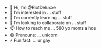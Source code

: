 - 👋 Hi, I’m @RiotDeluxxe
- 👀 I’m interested in ... stuff
- 🌱 I’m currently learning ... stuff
- 💞️ I’m looking to collaborate on ... stuff
- 📫 How to reach me ... 580 yo moms a hoe
- 😄 Pronouns: ... unicorn
- ⚡ Fun fact: ... ur gay

<!---
RiotDeluxxe/RiotDeluxxe is a ✨ special ✨ repository because its `README.md` (this file) appears on your GitHub profile.
You can click the Preview link to take a look at your changes.
--->
